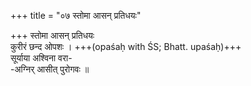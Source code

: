 +++
title = "०७ स्तोमा आसन् प्रतिधयः"

+++
स्तोमा आसन् प्रतिधयः  
कुरीरं छन्द ओपशः । +++(opaśaḥ with ŚS; Bhatt. upaśaḥ)+++  
सूर्याया अश्विना वरा-  
-अग्निर् आसीत् पुरोगवः ॥